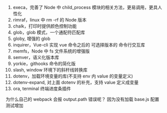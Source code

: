 1. execa，完善了 Node 中 child_process 模块的相关方法，更易调用，更具人性化
2. rimraf，linux 中 rm -rf 的 Node 版本
3. chalk，打印时提供颜色控制功能
4. glob，glob 模式，一个通配符匹配库
5. globy, 增强的 glob
6. inquirer，Vue-cli 实现 vue 命令之后的 可选择版本的 命令行交互库
7. memfs，Node 中 fs 文件系统的增强版
8. semver，语义化版本库
9. yorkie，githooks 命令的简化版
10. slash, window 环境下的斜杆线转换库
11. dotenv，加载环境变量的库(不支持 env 内 value 的变量定义)
12. dotenv-expand, 对上面 dotenv 的补充，支持 value 定义成变量
13. ora, terminal 终端进度条插件

为什么自己的 webpack 会报 output.path 错误呢？ 因为没有加载 base.js 配置
测试增加
